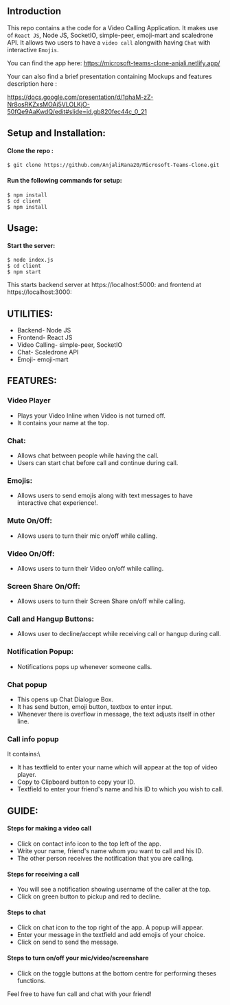 ## Introduction
This repo contains a the code for a Video Calling Application. It makes use of `React JS`, Node JS, SocketIO, simple-peer, emoji-mart and scaledrone API. It allows two users to have a `video call` alongwith having `Chat` with interactive `Emojis`.

You can find the app here:
https://microsoft-teams-clone-anjali.netlify.app/ 

Your can also find a brief presentation containing Mockups and features description here :

 https://docs.google.com/presentation/d/1phaM-zZ-Nr8osRKZxsMOAj5VLOLKjO-50fQe9AaKwdQ/edit#slide=id.gb820fec44c_0_21





## Setup and Installation:

#### Clone the repo :
    $ git clone https://github.com/AnjaliRana20/Microsoft-Teams-Clone.git

#### Run the following commands for setup:
    $ npm install
    $ cd client
    $ npm install


## Usage:

#### Start the server:
    $ node index.js
    $ cd client
    $ npm start

This starts backend server at https://localhost:5000: and frontend at https://localhost:3000:


## UTILITIES:

- Backend- Node JS
- Frontend- React JS
- Video Calling- simple-peer, SocketIO
- Chat- Scaledrone API
- Emoji- emoji-mart

## FEATURES: 

### Video Player
- Plays your Video Inline when Video is not turned off.
- It contains your name at the top.

### Chat: 
- Allows chat between people while having the call. 
- Users can start chat before call and continue during call.


### Emojis:
- Allows users to send emojis along with text messages to have interactive chat experience!.


### Mute On/Off:
- Allows users to turn their mic on/off while calling.


### Video On/Off:
- Allows users to turn their Video on/off while calling.


### Screen Share On/Off:
- Allows users to turn their Screen Share on/off while calling.


### Call and Hangup Buttons:
- Allows user to decline/accept while receiving call or hangup during call.


### Notification Popup:
- Notifications pops up whenever someone calls.

### Chat popup
- This opens up Chat Dialogue Box.
- It has send button, emoji button, textbox to enter input.
- Whenever there is overflow in message, the text adjusts itself in other line. 

### Call info popup
It contains:\
- It has textfield to enter your name which will appear at the top of video player.
- Copy to Clipboard button to copy your ID.
- Textfield to enter your friend's name and his ID to which you wish to call.


## GUIDE:

#### Steps for making a video call
- Click on contact info icon to the top left of the app.
- Write your name, friend's name whom you want to call and his ID.
- The other person receives the notification that you are calling.

#### Steps for receiving a call
- You will see a notification showing username of the caller at the top.
- Click on green button to pickup and red to decline.

#### Steps to chat
- Click on chat icon to the top right of the app. A popup will appear.
- Enter your message in the textfield and add emojis of your choice.
- Click on send to send the message.

#### Steps to turn on/off your mic/video/screenshare
- Click on the toggle buttons at the bottom centre for performing theses functions.



Feel free to have fun call and chat with your friend!